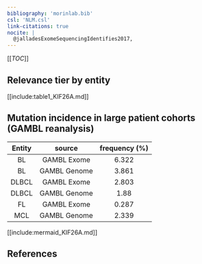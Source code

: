 ```yaml
---
bibliography: 'morinlab.bib'
csl: 'NLM.csl'
link-citations: true
nocite: |
  @jalladesExomeSequencingIdentifies2017, 
---
```


[[_TOC_]]




## Relevance tier by entity

[[include:table1_KIF26A.md]]


## Mutation incidence in large patient cohorts (GAMBL reanalysis)

|Entity|source |frequency (%)|
|:------:|:----:|:----:|
|BL|GAMBL Exome |6.322 |
|BL|GAMBL Genome |3.861 |
|DLBCL|GAMBL Exome |2.803 |
|DLBCL|GAMBL Genome |1.88 |
|FL|GAMBL Exome |0.287 |
|MCL|GAMBL Genome |2.339 |


[[include:mermaid_KIF26A.md]]

## References


